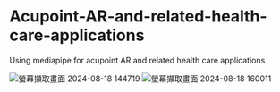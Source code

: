 # Acupoint-AR-and-related-health-care-applications
Using mediapipe for acupoint AR and related health care applications

![螢幕擷取畫面 2024-08-18 144719](https://github.com/user-attachments/assets/d964de68-5172-476f-9ec5-0ccab074803d)
![螢幕擷取畫面 2024-08-18 160011](https://github.com/user-attachments/assets/252e1add-3ad5-4725-a360-9ab47982930b)
